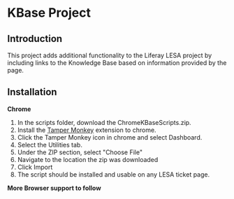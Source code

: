 <h1>KBase Project</h1>

<h2>Introduction</h2>
<p>This project adds additional functionality to the Liferay LESA project by including 
links to the Knowledge Base based on information provided by the page.
</p>

<h2>Installation</h2>
<p>
<b>Chrome</b> 
<ol>
	<li>In the scripts folder, download the ChromeKBaseScripts.zip.</li>
	<li>Install the <a href="https://chrome.google.com/webstore/detail/tampermonkey/dhdgffkkebhmkfjojejmpbldmpobfkfo?hl=en" target="_blank">Tamper Monkey</a> extension to chrome.</li>
	<li>Click the Tamper Monkey icon in chrome and select Dashboard.
	<li>Select the Utilities tab.</li>
	<li>Under the ZIP section, select "Choose File"</li>
	<li>Navigate to the location the zip was downloaded</li>
	<li>Click Import</li>
	<li>The script should be installed and usable on any LESA ticket page.</li>
</ol>

<b>More Browser support to follow</b>
</p>
